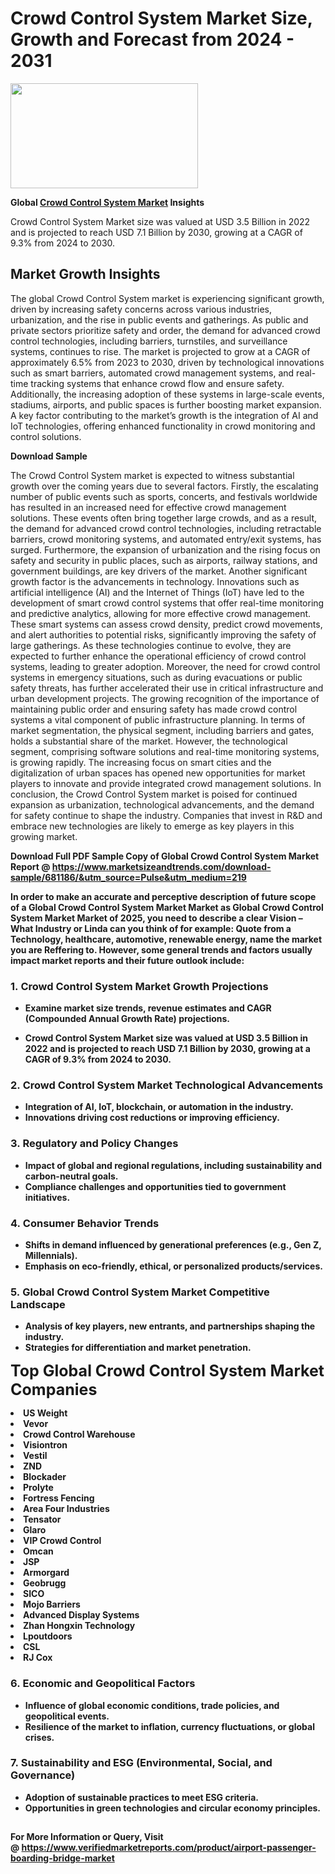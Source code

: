 <H1>Crowd Control System Market Size, Growth and Forecast from 2024 - 2031</H1><img class="aligncenter size-medium wp-image-584254" src="https://thirdeyenews.in/wp-content/uploads/2024/09/Global-Market-Research-300x168.jpeg" alt="" width="300" height="168" /><p><strong>Global&nbsp;<a href="https://www.marketsizeandtrends.com/download-sample/681186/&amp;utm_source=Pulse&amp;utm_medium=219">Crowd Control System Market</a> Insights</strong></p><p>Crowd Control System Market size was valued at USD 3.5 Billion in 2022 and is projected to reach USD 7.1 Billion by 2030, growing at a CAGR of 9.3% from 2024 to 2030.</p><p><h2>Market Growth Insights</h2> <p>The global Crowd Control System market is experiencing significant growth, driven by increasing safety concerns across various industries, urbanization, and the rise in public events and gatherings. As public and private sectors prioritize safety and order, the demand for advanced crowd control technologies, including barriers, turnstiles, and surveillance systems, continues to rise. The market is projected to grow at a CAGR of approximately 6.5% from 2023 to 2030, driven by technological innovations such as smart barriers, automated crowd management systems, and real-time tracking systems that enhance crowd flow and ensure safety. Additionally, the increasing adoption of these systems in large-scale events, stadiums, airports, and public spaces is further boosting market expansion. A key factor contributing to the market’s growth is the integration of AI and IoT technologies, offering enhanced functionality in crowd monitoring and control solutions.</p> <p><strong>Download Sample</strong></p> <p>The Crowd Control System market is expected to witness substantial growth over the coming years due to several factors. Firstly, the escalating number of public events such as sports, concerts, and festivals worldwide has resulted in an increased need for effective crowd management solutions. These events often bring together large crowds, and as a result, the demand for advanced crowd control technologies, including retractable barriers, crowd monitoring systems, and automated entry/exit systems, has surged. Furthermore, the expansion of urbanization and the rising focus on safety and security in public places, such as airports, railway stations, and government buildings, are key drivers of the market. Another significant growth factor is the advancements in technology. Innovations such as artificial intelligence (AI) and the Internet of Things (IoT) have led to the development of smart crowd control systems that offer real-time monitoring and predictive analytics, allowing for more effective crowd management. These smart systems can assess crowd density, predict crowd movements, and alert authorities to potential risks, significantly improving the safety of large gatherings. As these technologies continue to evolve, they are expected to further enhance the operational efficiency of crowd control systems, leading to greater adoption. Moreover, the need for crowd control systems in emergency situations, such as during evacuations or public safety threats, has further accelerated their use in critical infrastructure and urban development projects. The growing recognition of the importance of maintaining public order and ensuring safety has made crowd control systems a vital component of public infrastructure planning. In terms of market segmentation, the physical segment, including barriers and gates, holds a substantial share of the market. However, the technological segment, comprising software solutions and real-time monitoring systems, is growing rapidly. The increasing focus on smart cities and the digitalization of urban spaces has opened new opportunities for market players to innovate and provide integrated crowd management solutions. In conclusion, the Crowd Control System market is poised for continued expansion as urbanization, technological advancements, and the demand for safety continue to shape the industry. Companies that invest in R&D and embrace new technologies are likely to emerge as key players in this growing market.</p> <p><strong></p><p><span class=""><strong>Download Full PDF Sample Copy of Global Crowd Control System Market Report</strong> @ <a href="https://www.marketsizeandtrends.com/download-sample/681186/&amp;utm_source=Pulse&amp;utm_medium=219" target="_blank">https://www.marketsizeandtrends.com/download-sample/681186/&amp;utm_source=Pulse&amp;utm_medium=219</a></span></p><p>In order to make an accurate and perceptive description of future scope of a Global&nbsp;Crowd Control System Market Market as Global&nbsp;Crowd Control System Market Market of 2025, you need to describe a clear Vision &ndash; What Industry or Linda can you think of for example: Quote from a Technology, healthcare, automotive, renewable energy, name the market you are Reffering to. However, some general trends and factors usually impact market reports and their future outlook include:</p><h3>1.&nbsp;<strong>Crowd Control System Market Growth Projections</strong></h3><ul><li>Examine market size trends, revenue estimates and CAGR (Compounded Annual Growth Rate) projections.</li><li><p>Crowd Control System Market size was valued at USD 3.5 Billion in 2022 and is projected to reach USD 7.1 Billion by 2030, growing at a CAGR of 9.3% from 2024 to 2030.</p></li></ul><h3>2.&nbsp;<strong>Crowd Control System Market Technological Advancements</strong></h3><ul><li>Integration of AI, IoT, blockchain, or automation in the industry.</li><li>Innovations driving cost reductions or improving efficiency.</li></ul><h3>3.&nbsp;<strong>Regulatory and Policy Changes</strong></h3><ul><li>Impact of global and regional regulations, including sustainability and carbon-neutral goals.</li><li>Compliance challenges and opportunities tied to government initiatives.</li></ul><h3>4.&nbsp;<strong>Consumer Behavior Trends</strong></h3><ul><li>Shifts in demand influenced by generational preferences (e.g., Gen Z, Millennials).</li><li>Emphasis on eco-friendly, ethical, or personalized products/services.</li></ul><h3>5.&nbsp;<strong>Global Crowd Control System Market Competitive Landscape</strong></h3><ul><li>Analysis of key players, new entrants, and partnerships shaping the industry.</li><li>Strategies for differentiation and market penetration.</li></ul><p data-pm-slice="1 1 []"><span style="color: inherit; font-family: inherit; font-size: 25px;">Top Global Crowd Control System Market Companies</span></p><div class="" data-test-id=""><p><li>US Weight</li><li> Vevor</li><li> Crowd Control Warehouse</li><li> Visiontron</li><li> Vestil</li><li> ZND</li><li> Blockader</li><li> Prolyte</li><li> Fortress Fencing</li><li> Area Four Industries</li><li> Tensator</li><li> Glaro</li><li> VIP Crowd Control</li><li> Omcan</li><li> JSP</li><li> Armorgard</li><li> Geobrugg</li><li> SICO</li><li> Mojo Barriers</li><li> Advanced Display Systems</li><li> Zhan Hongxin Technology</li><li> Lpoutdoors</li><li> CSL</li><li> RJ Cox</li></p></div><h3>6.&nbsp;<strong>Economic and Geopolitical Factors</strong></h3><ul><li>Influence of global economic conditions, trade policies, and geopolitical events.</li><li>Resilience of the market to inflation, currency fluctuations, or global crises.</li></ul><h3>7.&nbsp;<strong>Sustainability and ESG (Environmental, Social, and Governance)</strong></h3><ul><li>Adoption of sustainable practices to meet ESG criteria.</li><li>Opportunities in green technologies and circular economy principles.</li></ul><h2><strong style="font-size: 14px;">For More Information or Query, Visit @&nbsp;</strong><a style="background-color: #ffffff; font-size: 14px;" href="https://www.marketsizeandtrends.com/report/crowd-control-system-market/" target="_blank">https://www.verifiedmarketreports.com/product/airport-passenger-boarding-bridge-market</a></h2>
